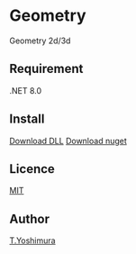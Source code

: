 # Geometry
 Geometry 2d/3d

## Requirement
 .NET 8.0
 
 ## Install
[Download DLL](https://github.com/tk-yoshimura/Geometry/releases)
[Download nuget](https://www.nuget.org/packages/TYoshimura.Geometry/)

## Licence
[MIT](https://github.com/tk-yoshimura/Geometry/blob/master/LICENSE)

## Author

[T.Yoshimura](https://github.com/tk-yoshimura)

